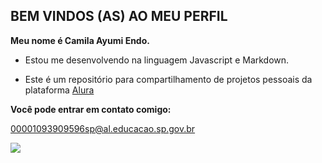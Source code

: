 ## BEM VINDOS (AS) AO MEU PERFIL

**Meu nome é Camila Ayumi Endo.**

- Estou me desenvolvendo na linguagem Javascript e Markdown.

- Este é um repositório para compartilhamento de projetos pessoais da plataforma [Alura](https://cursos.alura.com.br/) 


**Você pode entrar em contato comigo:**

00001093909596sp@al.educacao.sp.gov.br

![](https://media1.tenor.com/m/sCkOgr0s6GsAAAAC/cheems-nerd.gif)
